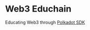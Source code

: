 # Web3 Educhain

Educating Web3 through [Polkadot SDK](https://github.com/paritytech/polkadot-sdk)

